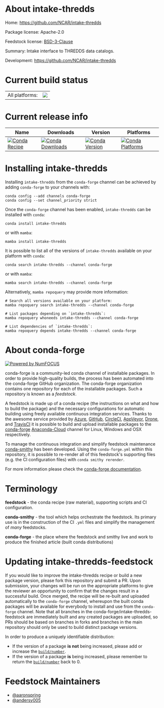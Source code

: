About intake-thredds
====================

Home: https://github.com/NCAR/intake-thredds

Package license: Apache-2.0

Feedstock license: [BSD-3-Clause](https://github.com/conda-forge/intake-thredds-feedstock/blob/main/LICENSE.txt)

Summary: Intake interface to THREDDS data catalogs.

Development: https://github.com/NCAR/intake-thredds

Current build status
====================


<table><tr><td>All platforms:</td>
    <td>
      <a href="https://dev.azure.com/conda-forge/feedstock-builds/_build/latest?definitionId=11958&branchName=main">
        <img src="https://dev.azure.com/conda-forge/feedstock-builds/_apis/build/status/intake-thredds-feedstock?branchName=main">
      </a>
    </td>
  </tr>
</table>

Current release info
====================

| Name | Downloads | Version | Platforms |
| --- | --- | --- | --- |
| [![Conda Recipe](https://img.shields.io/badge/recipe-intake--thredds-green.svg)](https://anaconda.org/conda-forge/intake-thredds) | [![Conda Downloads](https://img.shields.io/conda/dn/conda-forge/intake-thredds.svg)](https://anaconda.org/conda-forge/intake-thredds) | [![Conda Version](https://img.shields.io/conda/vn/conda-forge/intake-thredds.svg)](https://anaconda.org/conda-forge/intake-thredds) | [![Conda Platforms](https://img.shields.io/conda/pn/conda-forge/intake-thredds.svg)](https://anaconda.org/conda-forge/intake-thredds) |

Installing intake-thredds
=========================

Installing `intake-thredds` from the `conda-forge` channel can be achieved by adding `conda-forge` to your channels with:

```
conda config --add channels conda-forge
conda config --set channel_priority strict
```

Once the `conda-forge` channel has been enabled, `intake-thredds` can be installed with `conda`:

```
conda install intake-thredds
```

or with `mamba`:

```
mamba install intake-thredds
```

It is possible to list all of the versions of `intake-thredds` available on your platform with `conda`:

```
conda search intake-thredds --channel conda-forge
```

or with `mamba`:

```
mamba search intake-thredds --channel conda-forge
```

Alternatively, `mamba repoquery` may provide more information:

```
# Search all versions available on your platform:
mamba repoquery search intake-thredds --channel conda-forge

# List packages depending on `intake-thredds`:
mamba repoquery whoneeds intake-thredds --channel conda-forge

# List dependencies of `intake-thredds`:
mamba repoquery depends intake-thredds --channel conda-forge
```


About conda-forge
=================

[![Powered by
NumFOCUS](https://img.shields.io/badge/powered%20by-NumFOCUS-orange.svg?style=flat&colorA=E1523D&colorB=007D8A)](https://numfocus.org)

conda-forge is a community-led conda channel of installable packages.
In order to provide high-quality builds, the process has been automated into the
conda-forge GitHub organization. The conda-forge organization contains one repository
for each of the installable packages. Such a repository is known as a *feedstock*.

A feedstock is made up of a conda recipe (the instructions on what and how to build
the package) and the necessary configurations for automatic building using freely
available continuous integration services. Thanks to the awesome service provided by
[Azure](https://azure.microsoft.com/en-us/services/devops/), [GitHub](https://github.com/),
[CircleCI](https://circleci.com/), [AppVeyor](https://www.appveyor.com/),
[Drone](https://cloud.drone.io/welcome), and [TravisCI](https://travis-ci.com/)
it is possible to build and upload installable packages to the
[conda-forge](https://anaconda.org/conda-forge) [Anaconda-Cloud](https://anaconda.org/)
channel for Linux, Windows and OSX respectively.

To manage the continuous integration and simplify feedstock maintenance
[conda-smithy](https://github.com/conda-forge/conda-smithy) has been developed.
Using the ``conda-forge.yml`` within this repository, it is possible to re-render all of
this feedstock's supporting files (e.g. the CI configuration files) with ``conda smithy rerender``.

For more information please check the [conda-forge documentation](https://conda-forge.org/docs/).

Terminology
===========

**feedstock** - the conda recipe (raw material), supporting scripts and CI configuration.

**conda-smithy** - the tool which helps orchestrate the feedstock.
                   Its primary use is in the construction of the CI ``.yml`` files
                   and simplify the management of *many* feedstocks.

**conda-forge** - the place where the feedstock and smithy live and work to
                  produce the finished article (built conda distributions)


Updating intake-thredds-feedstock
=================================

If you would like to improve the intake-thredds recipe or build a new
package version, please fork this repository and submit a PR. Upon submission,
your changes will be run on the appropriate platforms to give the reviewer an
opportunity to confirm that the changes result in a successful build. Once
merged, the recipe will be re-built and uploaded automatically to the
`conda-forge` channel, whereupon the built conda packages will be available for
everybody to install and use from the `conda-forge` channel.
Note that all branches in the conda-forge/intake-thredds-feedstock are
immediately built and any created packages are uploaded, so PRs should be based
on branches in forks and branches in the main repository should only be used to
build distinct package versions.

In order to produce a uniquely identifiable distribution:
 * If the version of a package **is not** being increased, please add or increase
   the [``build/number``](https://docs.conda.io/projects/conda-build/en/latest/resources/define-metadata.html#build-number-and-string).
 * If the version of a package **is** being increased, please remember to return
   the [``build/number``](https://docs.conda.io/projects/conda-build/en/latest/resources/define-metadata.html#build-number-and-string)
   back to 0.

Feedstock Maintainers
=====================

* [@aaronspring](https://github.com/aaronspring/)
* [@andersy005](https://github.com/andersy005/)

